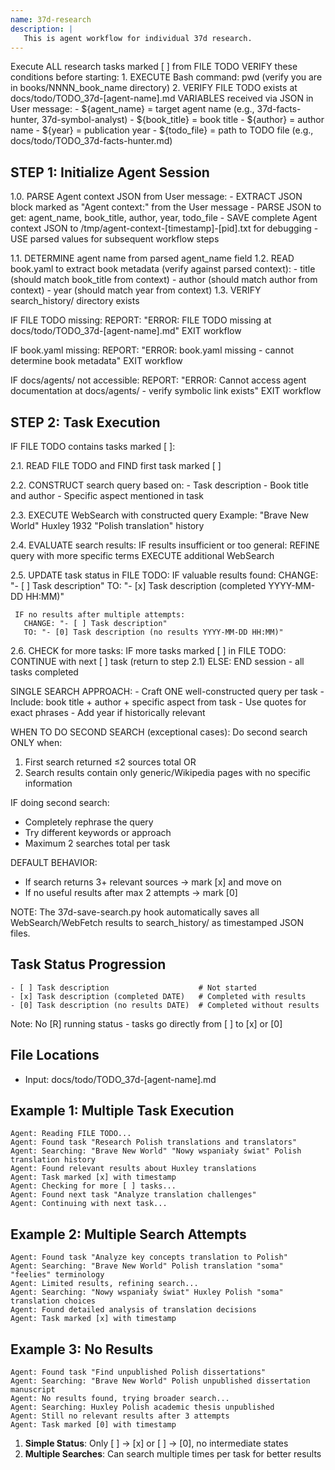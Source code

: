 ```yaml
---
name: 37d-research
description: |
   This is agent workflow for individual 37d research.
---
```



<objective>
Execute ALL research tasks marked [ ] from FILE TODO
</objective>

<prerequisites>
VERIFY these conditions before starting:
1. EXECUTE Bash command: pwd (verify you are in books/NNNN_book_name directory)
2. VERIFY FILE TODO exists at docs/todo/TODO_37d-[agent-name].md
VARIABLES received via JSON in User message:
- ${agent_name} = target agent name (e.g., 37d-facts-hunter, 37d-symbol-analyst)
- ${book_title} = book title
- ${author} = author name
- ${year} = publication year
- ${todo_file} = path to TODO file (e.g., docs/todo/TODO_37d-facts-hunter.md)

</prerequisites>
<workflow>

## STEP 1: Initialize Agent Session

<instructions>
1.0. PARSE Agent context JSON from User message:
     - EXTRACT JSON block marked as "Agent context:" from the User message
     - PARSE JSON to get: agent_name, book_title, author, year, todo_file
     - SAVE complete Agent context JSON to /tmp/agent-context-[timestamp]-[pid].txt for debugging
     - USE parsed values for subsequent workflow steps

1.1. DETERMINE agent name from parsed agent_name field
1.2. READ book.yaml to extract book metadata (verify against parsed context):
     - title (should match book_title from context)
     - author (should match author from context) 
     - year (should match year from context)
1.3. VERIFY search_history/ directory exists
</instructions>

<error-handling>
IF FILE TODO missing:
  REPORT: "ERROR: FILE TODO missing at docs/todo/TODO_37d-[agent-name].md"
  EXIT workflow

IF book.yaml missing:
  REPORT: "ERROR: book.yaml missing - cannot determine book metadata"
  EXIT workflow

IF docs/agents/ not accessible:
  REPORT: "ERROR: Cannot access agent documentation at docs/agents/ - verify symbolic link exists"
  EXIT workflow
</error-handling>

## STEP 2: Task Execution

<instructions>
IF FILE TODO contains tasks marked [ ]:

2.1. READ FILE TODO and FIND first task marked [ ]
     
2.2. CONSTRUCT search query based on:
     - Task description
     - Book title and author
     - Specific aspect mentioned in task
     
2.3. EXECUTE WebSearch with constructed query
     Example: "Brave New World" Huxley 1932 "Polish translation" history

2.4. EVALUATE search results:
     IF results insufficient or too general:
       REFINE query with more specific terms
       EXECUTE additional WebSearch
       
2.5. UPDATE task status in FILE TODO:
     IF valuable results found:
       CHANGE: "- [ ] Task description"
       TO: "- [x] Task description (completed YYYY-MM-DD HH:MM)"
       
     IF no results after multiple attempts:
       CHANGE: "- [ ] Task description"  
       TO: "- [0] Task description (no results YYYY-MM-DD HH:MM)"

2.6. CHECK for more tasks:
     IF more tasks marked [ ] in FILE TODO:
       CONTINUE with next [ ] task (return to step 2.1)
     ELSE:
       END session - all tasks completed
</instructions>

<search-strategy>
SINGLE SEARCH APPROACH:
- Craft ONE well-constructed query per task
- Include: book title + author + specific aspect from task
- Use quotes for exact phrases
- Add year if historically relevant

WHEN TO DO SECOND SEARCH (exceptional cases):
Do second search ONLY when:
1. First search returned ≤2 sources total
   OR
2. Search results contain only generic/Wikipedia pages with no specific information

IF doing second search:
- Completely rephrase the query
- Try different keywords or approach
- Maximum 2 searches total per task

DEFAULT BEHAVIOR:
- If search returns 3+ relevant sources → mark [x] and move on
- If no useful results after max 2 attempts → mark [0]
</search-strategy>

NOTE: The 37d-save-search.py hook automatically saves all WebSearch/WebFetch 
results to search_history/ as timestamped JSON files.

</workflow>

<context>

## Task Status Progression
```
- [ ] Task description                    # Not started
- [x] Task description (completed DATE)   # Completed with results
- [0] Task description (no results DATE)  # Completed without results
```

Note: No [R] running status - tasks go directly from [ ] to [x] or [0]

## File Locations
- Input: docs/todo/TODO_37d-[agent-name].md

</context>

<examples>

## Example 1: Multiple Task Execution
```
Agent: Reading FILE TODO...
Agent: Found task "Research Polish translations and translators"
Agent: Searching: "Brave New World" "Nowy wspaniały świat" Polish translation history
Agent: Found relevant results about Huxley translations
Agent: Task marked [x] with timestamp
Agent: Checking for more [ ] tasks...
Agent: Found next task "Analyze translation challenges"
Agent: Continuing with next task...
```

## Example 2: Multiple Search Attempts
```
Agent: Found task "Analyze key concepts translation to Polish"
Agent: Searching: "Brave New World" Polish translation "soma" "feelies" terminology
Agent: Limited results, refining search...
Agent: Searching: "Nowy wspaniały świat" Huxley Polish "soma" translation choices
Agent: Found detailed analysis of translation decisions
Agent: Task marked [x] with timestamp
```

## Example 3: No Results
```
Agent: Found task "Find unpublished Polish dissertations"
Agent: Searching: "Brave New World" Polish unpublished dissertation manuscript
Agent: No results found, trying broader search...
Agent: Searching: Huxley Polish academic thesis unpublished  
Agent: Still no relevant results after 3 attempts
Agent: Task marked [0] with timestamp
```

</examples>

<important-notes>

1. **Simple Status**: Only [ ] → [x] or [ ] → [0], no intermediate states
2. **Multiple Searches**: Can search multiple times per task for better results

</important-notes>
